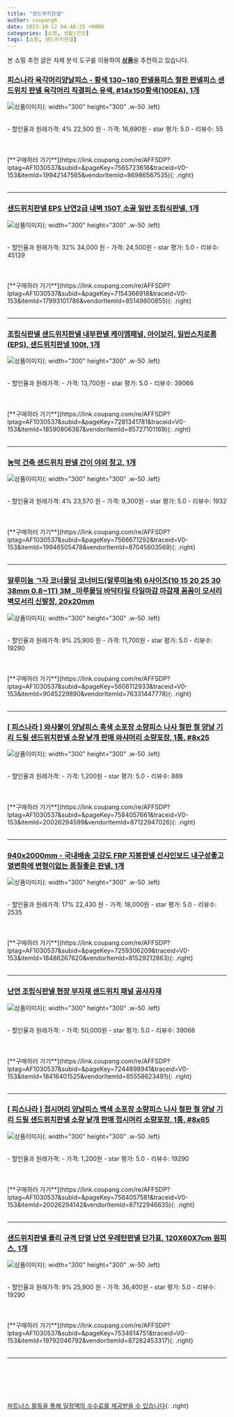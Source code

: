 ```yaml
---
title: "샌드위치판넬"
author: coupang6
date: 2023-10-12 04:48:25 +0800
categories: [쇼핑, 생활/건강]
tags: [쇼핑, 샌드위치판넬]
---
```


본 쇼핑 추천 글은 자체 분석 도구를 이용하여 [**상품**](https://link.coupang.com/a/bao1ui)을 추천하고 있습니다.

### [피스나라 육각머리양날피스 - 황색 130~180 판넬용피스 철판 판넬피스 샌드위치 판넬 육각머리 직결피스 유색, #14x150황색(100EA), 1개](https://link.coupang.com/re/AFFSDP?lptag=AF1030537&subid=&pageKey=7565723616&traceid=V0-153&itemId=19942147565&vendorItemId=86986567535)

![상품이미지](https://thumbnail9.coupangcdn.com/thumbnails/remote/230x230ex/image/vendor_inventory/8d09/ef33e51c4dae07df79a4138eb8967df286683b5a1d46a8fca6894e773005.jpeg){: width="300" height="300" .w-50 .left}


<br>
- 할인율과 원래가격: 4%  22,500   원
- 가격: 16,690원
- star 평가: 5.0
- 리뷰수: 55
<br>
<br>
<br>
<br>
[**구매하러 가기**](https://link.coupang.com/re/AFFSDP?lptag=AF1030537&subid=&pageKey=7565723616&traceid=V0-153&itemId=19942147565&vendorItemId=86986567535){: .right}
<br>
<br>

---

### [샌드위치판넬 EPS 난연2급 내벽 150T 소골 일반 조립식판넬, 1개](https://link.coupang.com/re/AFFSDP?lptag=AF1030537&subid=&pageKey=7154366918&traceid=V0-153&itemId=17993101786&vendorItemId=85149600855)

![상품이미지](https://thumbnail6.coupangcdn.com/thumbnails/remote/230x230ex/image/vendor_inventory/1f46/45f571eb3ef4f3e8811d88ac727a1b404014a97102727ab3d9eece998f05.jpeg){: width="300" height="300" .w-50 .left}


<br>
- 할인율과 원래가격: 32%  34,000   원
- 가격: 24,500원
- star 평가: 5.0
- 리뷰수: 45139
<br>
<br>
<br>
<br>
[**구매하러 가기**](https://link.coupang.com/re/AFFSDP?lptag=AF1030537&subid=&pageKey=7154366918&traceid=V0-153&itemId=17993101786&vendorItemId=85149600855){: .right}
<br>
<br>

---

### [조립식판넬 샌드위치판넬 내부판넬 케이엠패널, 아이보리, 일반스치로폼(EPS), 샌드위치판낼 100t, 1개](https://link.coupang.com/re/AFFSDP?lptag=AF1030537&subid=&pageKey=7281341781&traceid=V0-153&itemId=18590806387&vendorItemId=85727101169)

![상품이미지](https://thumbnail9.coupangcdn.com/thumbnails/remote/230x230ex/image/vendor_inventory/3d9e/996517e2fb3ce57afb2f2ab5bff97d89aeef5fb4c9348c8019aeaec3a376.png){: width="300" height="300" .w-50 .left}


<br>
- 할인율과 원래가격: 
- 가격: 13,700원
- star 평가: 5.0
- 리뷰수: 39066
<br>
<br>
<br>
<br>
[**구매하러 가기**](https://link.coupang.com/re/AFFSDP?lptag=AF1030537&subid=&pageKey=7281341781&traceid=V0-153&itemId=18590806387&vendorItemId=85727101169){: .right}
<br>
<br>

---

### [농막 건축 샌드위치 판넬 간이 야외 창고, 1개](https://link.coupang.com/re/AFFSDP?lptag=AF1030537&subid=&pageKey=7566671292&traceid=V0-153&itemId=19946505478&vendorItemId=87045603569)

![상품이미지](https://thumbnail6.coupangcdn.com/thumbnails/remote/230x230ex/image/vendor_inventory/6609/7eb9a6f4e1896df3d8f11fe3f646dd5365360fc64a7753203472f5f843d9.jpg){: width="300" height="300" .w-50 .left}


<br>
- 할인율과 원래가격: 4%  23,570   원
- 가격: 9,300원
- star 평가: 5.0
- 리뷰수: 1932
<br>
<br>
<br>
<br>
[**구매하러 가기**](https://link.coupang.com/re/AFFSDP?lptag=AF1030537&subid=&pageKey=7566671292&traceid=V0-153&itemId=19946505478&vendorItemId=87045603569){: .right}
<br>
<br>

---

### [알루미늄 ㄱ자 코너몰딩 코너비드(알루미늄색) 6사이즈(10 15 20 25 30 38mm 0.8~1T) 3M _마루몰딩 바닥타일 타일마감 마감재 꼼꼼이 모서리 벽모서리 신발장, 20x20mm](https://link.coupang.com/re/AFFSDP?lptag=AF1030537&subid=&pageKey=5606112933&traceid=V0-153&itemId=9045229890&vendorItemId=76331447778)

![상품이미지](https://thumbnail7.coupangcdn.com/thumbnails/remote/230x230ex/image/vendor_inventory/2041/83ceb11a07740832a85470e886d87f97aa5379d8466e1cf4372d2b91ed91.jpeg){: width="300" height="300" .w-50 .left}


<br>
- 할인율과 원래가격: 9%  25,900   원
- 가격: 11,700원
- star 평가: 5.0
- 리뷰수: 19290
<br>
<br>
<br>
<br>
[**구매하러 가기**](https://link.coupang.com/re/AFFSDP?lptag=AF1030537&subid=&pageKey=5606112933&traceid=V0-153&itemId=9045229890&vendorItemId=76331447778){: .right}
<br>
<br>

---

### [[ 피스나라 ] 와샤붙이 양날피스 흑색 소포장 소량피스 나사 철판 철 양날 기리 드릴 샌드위치판넬 소량 낱개 판매 와샤머리 소량포장, 1통, #8x25](https://link.coupang.com/re/AFFSDP?lptag=AF1030537&subid=&pageKey=7584057661&traceid=V0-153&itemId=20026294599&vendorItemId=87122947026)

![상품이미지](https://thumbnail8.coupangcdn.com/thumbnails/remote/230x230ex/image/vendor_inventory/e915/c474796044bf97498472e9acae6902772b640d8d169928f48844c4305f71.jpg){: width="300" height="300" .w-50 .left}


<br>
- 할인율과 원래가격: 
- 가격: 1,200원
- star 평가: 5.0
- 리뷰수: 889
<br>
<br>
<br>
<br>
[**구매하러 가기**](https://link.coupang.com/re/AFFSDP?lptag=AF1030537&subid=&pageKey=7584057661&traceid=V0-153&itemId=20026294599&vendorItemId=87122947026){: .right}
<br>
<br>

---

### [940x2000mm - 국내배송 고강도 FRP 지붕판넬 선샤인보드 내구성좋고 열변화에 변형이없는 품질좋은 판넬, 1개](https://link.coupang.com/re/AFFSDP?lptag=AF1030537&subid=&pageKey=7259306209&traceid=V0-153&itemId=18486267620&vendorItemId=81529212863)

![상품이미지](https://thumbnail7.coupangcdn.com/thumbnails/remote/230x230ex/image/vendor_inventory/d0c4/e3cec7c05746b71635100f52ae2e494d4fcb4e6795bcce7278688e955ae5.jpg){: width="300" height="300" .w-50 .left}


<br>
- 할인율과 원래가격: 17%  22,430   원
- 가격: 18,000원
- star 평가: 5.0
- 리뷰수: 2535
<br>
<br>
<br>
<br>
[**구매하러 가기**](https://link.coupang.com/re/AFFSDP?lptag=AF1030537&subid=&pageKey=7259306209&traceid=V0-153&itemId=18486267620&vendorItemId=81529212863){: .right}
<br>
<br>

---

### [난연 조립식판넬 현장 부자재 샌드위치 패널 공사자재](https://link.coupang.com/re/AFFSDP?lptag=AF1030537&subid=&pageKey=7244898941&traceid=V0-153&itemId=18416401525&vendorItemId=85558623491)

![상품이미지](https://thumbnail6.coupangcdn.com/thumbnails/remote/230x230ex/image/vendor_inventory/6609/7eb9a6f4e1896df3d8f11fe3f646dd5365360fc64a7753203472f5f843d9.jpg){: width="300" height="300" .w-50 .left}


<br>
- 할인율과 원래가격: 
- 가격: 50,000원
- star 평가: 5.0
- 리뷰수: 39066
<br>
<br>
<br>
<br>
[**구매하러 가기**](https://link.coupang.com/re/AFFSDP?lptag=AF1030537&subid=&pageKey=7244898941&traceid=V0-153&itemId=18416401525&vendorItemId=85558623491){: .right}
<br>
<br>

---

### [[ 피스나라 ] 접시머리 양날피스 백색 소포장 소량피스 나사 철판 철 양날 기리 드릴 샌드위치판넬 소량 낱개 판매 접시머리 소량포장, 1통, #8x65](https://link.coupang.com/re/AFFSDP?lptag=AF1030537&subid=&pageKey=7584057581&traceid=V0-153&itemId=20026294142&vendorItemId=87122946635)

![상품이미지](https://thumbnail7.coupangcdn.com/thumbnails/remote/230x230ex/image/vendor_inventory/3fb4/ade16e0def587e395d0cbca148aad86c74522b372ebae502d02054597d3f.jpg){: width="300" height="300" .w-50 .left}


<br>
- 할인율과 원래가격: 
- 가격: 1,200원
- star 평가: 5.0
- 리뷰수: 19290
<br>
<br>
<br>
<br>
[**구매하러 가기**](https://link.coupang.com/re/AFFSDP?lptag=AF1030537&subid=&pageKey=7584057581&traceid=V0-153&itemId=20026294142&vendorItemId=87122946635){: .right}
<br>
<br>

---

### [샌드위치판넬 폴리 규격 단열 난연 우레탄판넬 단가표, 120X60X7cm 원피스, 1개](https://link.coupang.com/re/AFFSDP?lptag=AF1030537&subid=&pageKey=7534614751&traceid=V0-153&itemId=19792046792&vendorItemId=87282453317)

![상품이미지](https://thumbnail9.coupangcdn.com/thumbnails/remote/230x230ex/image/vendor_inventory/4587/1fc797a57e78f9d14feff8ab83882b184af7476ac9b36ebff094fc8bf2ee.png){: width="300" height="300" .w-50 .left}


<br>
- 할인율과 원래가격: 9%  25,900   원
- 가격: 36,400원
- star 평가: 5.0
- 리뷰수: 19290
<br>
<br>
<br>
<br>
[**구매하러 가기**](https://link.coupang.com/re/AFFSDP?lptag=AF1030537&subid=&pageKey=7534614751&traceid=V0-153&itemId=19792046792&vendorItemId=87282453317){: .right}
<br>
<br>

---
<br><br><br><br><br> [파트너스 활동을 통해 일정액의 수수료를 제공받을 수 있습니다](https://link.coupang.com/a/bao1ui){: .right}
